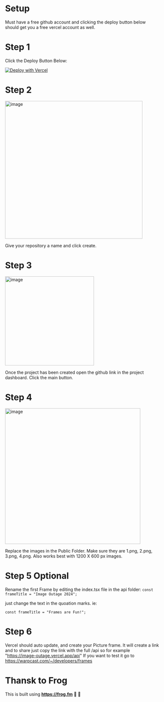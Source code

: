 # Setup
Must have a free github account and clicking the deploy button below should get you a free vercel account as well.

# Step 1
Click the Deploy Button Below:

[![Deploy with Vercel](https://vercel.com/button)](https://vercel.com/new/clone?repository-url=https%3A%2F%2Fgithub.com%2Falexanderthebadatcoding%2Fimage-outage)

# Step 2
<img width="450" alt="image" src="https://github.com/alexanderthebadatcoding/image-outage/assets/127344545/36225cf8-bd4a-413a-ae41-07afdf41c39f">

Give your repository a name and click create.

# Step 3
<img width="291" alt="image" src="https://github.com/alexanderthebadatcoding/image-outage/assets/127344545/dbab618b-52d3-4124-b39e-9f5b33ab033c">

Once the project has been created open the github link in the project dashboard. Click the main button.

# Step 4
<img width="443" alt="image" src="https://github.com/alexanderthebadatcoding/image-outage/assets/127344545/09c41562-d370-4b70-99e9-5bc815f81c5a">

Replace the images in the Public Folder. Make sure they are 1.png, 2.png, 3.png, 4.png. Also works best with 1200 X 600 px images.

# Step 5 Optional
Rename the first Frame by editing the index.tsx file in the api folder:
```const frameTitle = "Image Outage 2024";```

just change the text in the quoation marks. ie:

```const frameTitle = "Frames are Fun!";```

# Step 6
Vercel should auto update, and create your Picture frame. It will create a link and to share just copy the link with the full /api so for example "https://image-outage.vercel.app/api" If you want to test it go to https://warpcast.com/~/developers/frames


# Thansk to Frog
This is built using **https://frog.fm** 🐸 💚
